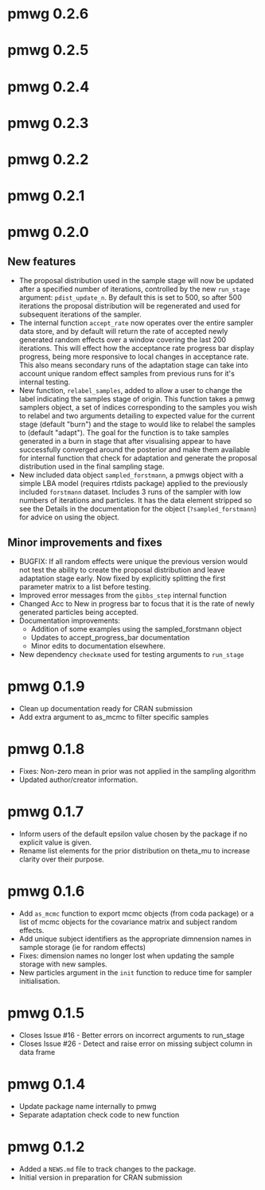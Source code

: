 # pmwg 0.2.6

# pmwg 0.2.5

# pmwg 0.2.4

# pmwg 0.2.3

# pmwg 0.2.2

# pmwg 0.2.1

# pmwg 0.2.0

## New features

* The proposal distribution used in the sample stage will now be updated after a specified number of iterations, controlled by the new `run_stage` argument: `pdist_update_n`. By default this is set to 500, so after 500 iterations the proposal distribution will be regenerated and used for subsequent iterations of the sampler.
* The internal function `accept_rate` now operates over the entire sampler data store, and by default will return the rate of accepted newly generated random effects over a window covering the last 200 iterations. This will effect how the acceptance rate progress bar display progress, being more responsive to local changes in acceptance rate. This also means secondary runs of the adaptation stage can take into account unique random effect samples from previous runs for it's internal testing.
* New function, `relabel_samples`, added to allow a user to change the label indicating the samples stage of origin. This function takes a pmwg samplers object, a set of indices corresponding to the samples you wish to relabel and two arguments detailing to expected value for the current stage (default "burn") and the stage to would like to relabel the samples to (default "adapt"). The goal for the function is to take samples generated in a burn in stage that after visualising appear to have successfully converged around the posterior and make them available for internal function that check for adaptation and generate the proposal distribution used in the final sampling stage.
* New included data object `sampled_forstmann`, a pmwgs object with a simple LBA model (requires rtdists package) applied to the previously included `forstmann` dataset. Includes 3 runs of the sampler with low numbers of iterations and particles. It has the data element stripped so see the Details in the documentation for the object (`?sampled_forstmann`) for advice on using the object.

## Minor improvements and fixes

* BUGFIX: If all random effects were unique the previous version would not test the ability to create the proposal distribution and leave adaptation stage early. Now fixed by explicitly splitting the first parameter matrix to a list before testing.
* Improved error messages from the `gibbs_step` internal function
* Changed Acc to New in progress bar to focus that it is the rate of newly generated particles being accepted.
* Documentation improvements:
  * Addition of some examples using the sampled_forstmann object
  * Updates to accept_progress_bar documentation
  * Minor edits to documentation elsewhere.
* New dependency `checkmate` used for testing arguments to `run_stage`

# pmwg 0.1.9

* Clean up documentation ready for CRAN submission
* Add extra argument to as_mcmc to filter specific samples

# pmwg 0.1.8

* Fixes: Non-zero mean in prior was not applied in the sampling algorithm
* Updated author/creator information.

# pmwg 0.1.7

* Inform users of the default epsilon value chosen by the package if no explicit value is given.
* Rename list elements for the prior distribution on theta_mu to increase clarity over their purpose.

# pmwg 0.1.6

* Add `as_mcmc` function to export mcmc objects (from coda package) or a list of mcmc objects for the covariance matrix and subject random effects.
* Add unique subject identifiers as the appropriate dimnension names in sample storage (ie for random effects)
* Fixes: dimension names no longer lost when updating the sample storage with new samples.
* New particles argument in the `init` function to reduce time for sampler initialisation.
 
# pmwg 0.1.5

* Closes Issue #16 - Better errors on incorrect arguments to run_stage
* Closes Issue #26 - Detect and raise error on missing subject column in data frame 

# pmwg 0.1.4

* Update package name internally to pmwg
* Separate adaptation check code to new function

# pmwg 0.1.2

* Added a `NEWS.md` file to track changes to the package.
* Initial version in preparation for CRAN submission
